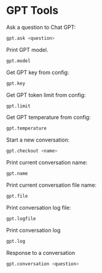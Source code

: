 # GPT Tools

Ask a question to Chat GPT:
```bash
gpt.ask <question>
```

Print GPT model.
```bash
gpt.model
```

Get GPT key from config:
```bash
gpt.key
```

Get GPT token limit from config:
```bash
gpt.limit
```

Get GPT temperature from config:
```bash
gpt.temperature
```

Start a new conversation:
```bash
gpt.checkout <name>
```

Print current conversation name:
```bash
gpt.name
```

Print current conversation file name:
```bash
gpt.file
```

Print conversation log file:
```bash
gpt.logfile
```

Print conversation log
```bash
gpt.log
```

Response to a conversation
```bash
gpt.conversation <question>
```
